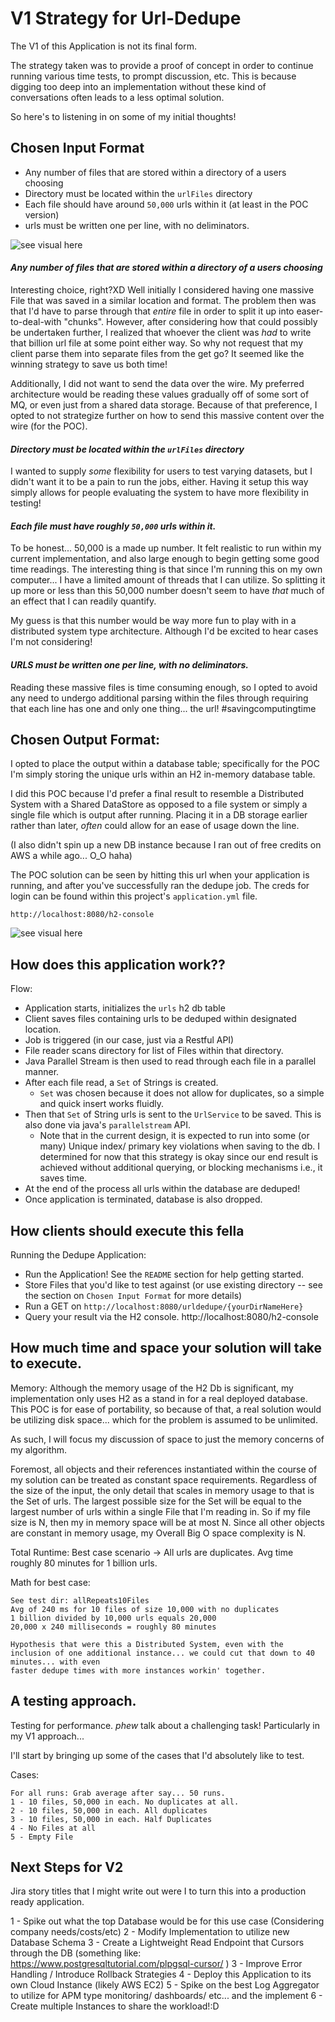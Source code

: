 # V1 Strategy for Url-Dedupe
The V1 of this Application is not its final form. 

The strategy taken was to provide a proof of concept in order
to continue running various time tests, to prompt discussion, etc. This is because digging too deep
into an implementation without these kind of conversations often leads to a less optimal solution.

So here's to listening in on some of my initial thoughts!

## Chosen Input Format
- Any number of files that are stored within a directory of a users choosing
- Directory must be located within the `urlFiles` directory
- Each file should have around `50,000` urls within it (at least in the POC version)
- urls must be written one per line, with no deliminators.

![see visual here](images/url-files-location.png)
 
#### _Any number of files that are stored within a directory of a users choosing_

Interesting choice, right?XD Well initially I considered having one massive File that was saved in a similar location and format. The problem then was
that I'd have to parse through that _entire_ file in order to split it up into easer-to-deal-with "chunks". However, after considering how that could possibly
be undertaken further, I realized that whoever the client was _had_ to write that billion url file at some point either way. So why not request that my client
parse them into separate files from the get go? It seemed like the winning strategy to save us both time!

Additionally, I did not want to send the data over the wire. My preferred architecture would be reading these values gradually off of some sort of MQ, or even just from a 
shared data storage. Because of that preference, I opted to not strategize further on how to send this massive content over the wire (for the POC).

#### _Directory must be located within the `urlFiles` directory_

I wanted to supply _some_ flexibility for users to test varying datasets, but I didn't want it to be a pain to run the jobs, either. Having it setup this way
simply allows for people evaluating the system to have more flexibility in testing!

#### _Each file must have roughly `50,000` urls within it._

To be honest... 50,000 is a made up number. It felt realistic to run within my current implementation, and also large enough to begin getting some good
time readings. The interesting thing is that since I'm running this on my own computer... I have a limited amount of threads that I can utilize. So 
splitting it up more or less than this 50,000 number doesn't seem to have _that_ much of an effect that I can readily quantify.

My guess is that this number would be way more fun to play with in a distributed system type architecture. Although I'd be excited to hear cases I'm not considering!
#### _URLS must be written one per line, with no deliminators._

Reading these massive files is time consuming enough, so I opted to avoid any need to undergo additional parsing within the files through requiring that each line has one and only
one thing... the url! #savingcomputingtime

## Chosen Output Format:

I opted to place the output within a database table; specifically for the POC I'm simply storing the unique urls within an H2 in-memory database table.
 
I did this POC because I'd prefer a final result to resemble a Distributed System with a Shared DataStore as opposed to a file system or simply a single
file which is output after running. Placing it in a DB storage earlier rather than later, _often_ could allow for an ease of usage down the line.

(I also didn't spin up a new DB instance because I ran out of free credits on AWS a while ago... O_O haha)

The POC solution can be seen by hitting this url when your application is running, and after you've successfully ran the dedupe job. The creds for login
can be found within this project's `application.yml` file.

```
http://localhost:8080/h2-console
```

![see visual here](images/h2-console.png)
 
## How does this application work??

Flow:
- Application starts, initializes the `urls` h2 db table
- Client saves files containing urls to be deduped within designated location.
- Job is triggered (in our case, just via a Restful API)
- File reader scans directory for list of Files within that directory.
- Java Parallel Stream is then used to read through each file in a parallel manner.
- After each file read, a `Set` of Strings is created. 
  - `Set` was chosen because it does not allow for duplicates, so a simple and quick insert works fluidly.
- Then that `Set` of String urls is sent to the `UrlService` to be saved. This is also done via java's `parallelstream` API.
  - Note that in the current design, it is expected to run into some (or many) Unique index/ primary key violations when saving to the db.
  I determined for now that this strategy is okay since our end result is achieved without additional querying, or blocking mechanisms i.e., it saves time.
- At the end of the process all urls within the database are deduped! 
- Once application is terminated, database is also dropped.


## How clients should execute this fella
Running the Dedupe Application:
- Run the Application! See the `README` section for help getting started.
- Store Files that you'd like to test against (or use existing directory -- see the section on `Chosen Input Format` for more details)
- Run a GET on `http://localhost:8080/urldedupe/{yourDirNameHere}`
- Query your result via the H2 console. http://localhost:8080/h2-console

## How much time and space your solution will take to execute.
Memory:
Although the memory usage of the H2 Db is significant, my implementation only uses H2 as a stand in for a real deployed database. This POC is for ease of portability, so because
of that, a real solution would be utilizing disk space... which for the problem is assumed to be unlimited.

As such, I will focus my discussion of space to just the memory concerns of my algorithm.

Foremost, all objects and their references instantiated within the course of my solution can be treated as constant space requirements.
Regardless of the size of the input, the only detail that scales in memory usage to that is the Set of urls.
The largest possible size for the Set will be equal to the largest number of urls within a single File that I'm reading in. So if my file size is N, then my in memory space will
be at most N.  Since all other objects are constant in memory usage, my Overall Big O space complexity is N.

Total Runtime:
Best case scenario -> All urls are duplicates. Avg time roughly 80 minutes for 1 billion urls.

Math for best case:
```
See test dir: allRepeats10Files
Avg of 240 ms for 10 files of size 10,000 with no duplicates
1 billion divided by 10,000 urls equals 20,000
20,000 x 240 milliseconds = roughly 80 minutes

Hypothesis that were this a Distributed System, even with the inclusion of one additional instance... we could cut that down to 40 minutes... with even
faster dedupe times with more instances workin' together.
```

## A testing approach.
Testing for performance. *phew* talk about a challenging task! Particularly in my V1 approach...

I'll start by bringing up some of the cases that I'd absolutely like to test.

Cases:
```
For all runs: Grab average after say... 50 runs. 
1 - 10 files, 50,000 in each. No duplicates at all.
2 - 10 files, 50,000 in each. All duplicates
3 - 10 files, 50,000 in each. Half Duplicates
4 - No Files at all
5 - Empty File
```

## Next Steps for V2
Jira story titles that I might write out were I to turn this into a production ready application.

1 - Spike out what the top Database would be for this use case (Considering company needs/costs/etc)
2 - Modify Implementation to utilize new Database Schema
3 - Create a Lightweight Read Endpoint that Cursors through the DB (something like: https://www.postgresqltutorial.com/plpgsql-cursor/ )
3 - Improve Error Handling / Introduce Rollback Strategies
4 - Deploy this Application to its own Cloud Instance (likely AWS EC2)
5 - Spike on the best Log Aggregator to utilize for APM type monitoring/ dashboards/ etc... and the implement
6 - Create multiple Instances to share the workload!:D
